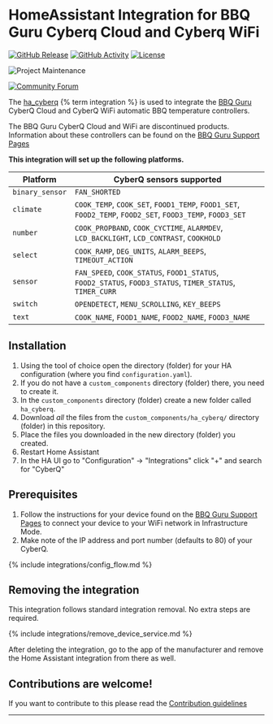 # HomeAssistant Integration for BBQ Guru Cyberq Cloud and Cyberq WiFi

[![GitHub Release][releases-shield]][releases]
[![GitHub Activity][commits-shield]][commits]
[![License][license-shield]](LICENSE)

![Project Maintenance][maintenance-shield]

[![Community Forum][forum-shield]][forum]

The [ha_cyberq] {% term integration %} is used to integrate the [BBQ
Guru][bbq_guru] CyberQ Cloud and CyberQ WiFi automatic BBQ temperature controllers.

The BBQ Guru CyberQ Cloud and WiFi are discontinued products.
Information about these controllers can be found on the [BBQ Guru Support Pages][bbq_guru_support]

**This integration will set up the following platforms.**

| Platform        | CyberQ sensors supported                                                                                 |
|-----------------|----------------------------------------------------------------------------------------------------------|
| `binary_sensor` | `FAN_SHORTED`                                                                                            |
| `climate`       | `COOK_TEMP`, `COOK_SET`, `FOOD1_TEMP`, `FOOD1_SET`, `FOOD2_TEMP`, `FOOD2_SET`, `FOOD3_TEMP`, `FOOD3_SET` |
| `number`        | `COOK_PROPBAND`, `COOK_CYCTIME`, `ALARMDEV`, `LCD_BACKLIGHT`, `LCD_CONTRAST`, `COOKHOLD`                 |
| `select`        | `COOK_RAMP`, `DEG_UNITS`, `ALARM_BEEPS`, `TIMEOUT_ACTION`                                                |
| `sensor`        | `FAN_SPEED`, `COOK_STATUS`, `FOOD1_STATUS`, `FOOD2_STATUS`, `FOOD3_STATUS`, `TIMER_STATUS`, `TIMER_CURR` |
| `switch`        | `OPENDETECT`, `MENU_SCROLLING`, `KEY_BEEPS`                                                              |
| `text`          | `COOK_NAME`, `FOOD1_NAME`, `FOOD2_NAME`, `FOOD3_NAME`                                                    |

## Installation

1. Using the tool of choice open the directory (folder) for your HA configuration (where you find `configuration.yaml`).
1. If you do not have a `custom_components` directory (folder) there, you need to create it.
1. In the `custom_components` directory (folder) create a new folder called `ha_cyberq`.
1. Download _all_ the files from the `custom_components/ha_cyberq/` directory (folder) in this repository.
1. Place the files you downloaded in the new directory (folder) you created.
1. Restart Home Assistant
1. In the HA UI go to "Configuration" -> "Integrations" click "+" and search for "CyberQ"

## Prerequisites

1. Follow the instructions for your device found on the [BBQ Guru
Support Pages][bbq_guru_support] to connect your device to your WiFi
network in Infrastructure Mode.
1. Make note of the IP address and port number (defaults to 80) of
   your CyberQ.
   
{% include integrations/config_flow.md %}

## Removing the integration

This integration follows standard integration removal. No extra steps are required.

{% include integrations/remove_device_service.md %}

After deleting the integration, go to the app of the manufacturer and remove the Home Assistant integration from there as well.

<!---->

## Contributions are welcome!

If you want to contribute to this please read the [Contribution guidelines](CONTRIBUTING.md)

***

[bbq_guru]: https://www.bbqguru.com
[bbq_guru_support]: https://www.bbqguru.com/support/
[ha_cyberq]: https://github.com/jchonig/ha_cyberq
[commits-shield]: https://img.shields.io/github/commit-activity/y/jchonig/ha_cyberq?style=for-the-badge
[commits]: https://github.com/jchonig/ha_cyberq/commits/main
[exampleimg]: example.png
[forum-shield]: https://img.shields.io/badge/community-forum-brightgreen.svg?style=for-the-badge
[forum]: https://community.home-assistant.io/
[license-shield]: https://img.shields.io/github/license/jchonig/ha_cyberq.svg?style=for-the-badge
[maintenance-shield]: https://img.shields.io/badge/maintainer-Jeffrey%20Honig%20%40jchonig-blue.svg?style=for-the-badge
[releases-shield]: https://img.shields.io/github/release/jchonig/ha_cyberq.svg?style=for-the-badge
[releases]: https://github.com/jchonig/ha_cyberq/releases

